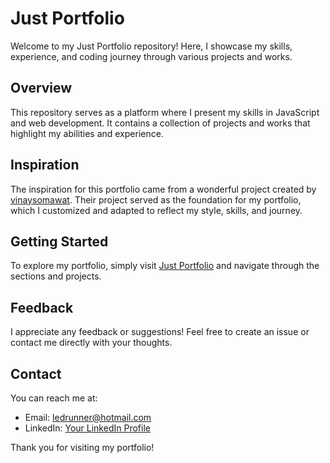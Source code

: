 # Just Portfolio

Welcome to my Just Portfolio repository! Here, I showcase my skills, experience, and coding journey through various projects and works.

## Overview

This repository serves as a platform where I present my skills in JavaScript and web development. It contains a collection of projects and works that highlight my abilities and experience.

## Inspiration

The inspiration for this portfolio came from a wonderful project created by [vinaysomawat](https://github.com/vinaysomawat/vinaysomawat.github.io). Their project served as the foundation for my portfolio, which I customized and adapted to reflect my style, skills, and journey.


## Getting Started

To explore my portfolio, simply visit [Just Portfolio](#) and navigate through the sections and projects.

## Feedback

I appreciate any feedback or suggestions! Feel free to create an issue or contact me directly with your thoughts.

## Contact

You can reach me at:

- Email: [ledrunner@hotmail.com](ledrunner@hotmail.com)
- LinkedIn: [Your LinkedIn Profile]([https://www.linkedin.com/in/your-profile](https://www.linkedin.com/in/osman-mazinov-lennarovich/))

Thank you for visiting my portfolio!
